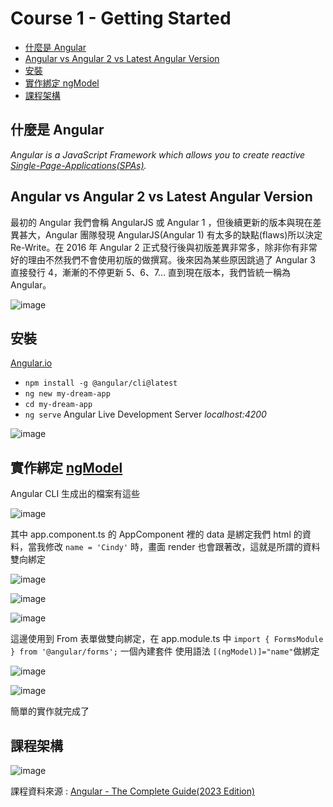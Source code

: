 # Course 1 - Getting Started

  - [什麼是 Angular](#什麼是-angular)
  - [Angular vs Angular 2 vs Latest Angular Version](#angular-vs-angular-2-vs-latest-angular-version)
  - [安裝](#安裝)
  - [實作綁定 ngModel](#實作綁定-ngmodel)
  - [課程架構](#課程架構)

## 什麼是 Angular

_Angular is a JavaScript Framework which allows you to create reactive [Single-Page-Applications(SPAs)](https://zh.wikipedia.org/zh-tw/%E5%8D%95%E9%A1%B5%E5%BA%94%E7%94%A8)._

## Angular vs Angular 2 vs Latest Angular Version

最初的 Angular 我們會稱 AngularJS 或 Angular 1 ，但後續更新的版本與現在差異甚大，Angular 團隊發現 AngularJS(Angular 1) 有太多的缺點(flaws)所以決定 Re-Write。在 2016 年 Angular 2 正式發行後與初版差異非常多，除非你有非常好的理由不然我們不會使用初版的做撰寫。後來因為某些原因跳過了 Angular 3 直接發行 4，漸漸的不停更新 5、6、7... 直到現在版本，我們皆統一稱為 Angular。

![image](https://user-images.githubusercontent.com/59633053/230306724-23d6de6a-f3e3-43b0-b745-4dc5ce6fe253.png)

## 安裝

[Angular.io](https://angular.io/guide/setup-local)

- `npm install -g @angular/cli@latest`
- `ng new my-dream-app`
- `cd my-dream-app`
- `ng serve`
  Angular Live Development Server _localhost:4200_

![image](https://user-images.githubusercontent.com/59633053/230323672-ecf78325-420e-42f6-b485-60f8522b8a79.png)

## 實作綁定 [ngModel](https://angular.io/api/forms/NgModel)

Angular CLI 生成出的檔案有這些

![image](https://user-images.githubusercontent.com/59633053/230328579-e3df2bb5-8f8c-4f05-a2db-5615d4618be0.png)

其中 app.component.ts 的 AppComponent 裡的 data 是綁定我們 html 的資料，當我修改 `name = 'Cindy'` 時，畫面 render 也會跟著改，這就是所謂的資料雙向綁定

![image](https://user-images.githubusercontent.com/59633053/230331378-6fa7180a-7f34-4323-b549-f9534212246d.png)

![image](https://user-images.githubusercontent.com/59633053/230329655-36745f9e-7aa6-4f9d-b809-4571786501af.png)

![image](https://user-images.githubusercontent.com/59633053/230331158-5864b4b2-63e2-49f6-8820-aab5115c360d.png)

這邊使用到 From 表單做雙向綁定，在 app.module.ts 中 `import { FormsModule } from '@angular/forms';` 一個內建套件
使用語法 `[(ngModel)]="name"`做綁定

![image](https://user-images.githubusercontent.com/59633053/230332264-8be77bde-26ed-4c42-a273-f15c5b626e9a.png)

![image](https://user-images.githubusercontent.com/59633053/230332743-04360f4a-24e4-41b6-822d-7435e7fd65d1.png)

簡單的實作就完成了

## 課程架構

![image](https://user-images.githubusercontent.com/59633053/230334675-86e438d6-10df-4750-a3c7-ec4ae8b0d542.png)

課程資料來源 : [Angular - The Complete Guide(2023 Edition)](https://www.udemy.com/course/the-complete-guide-to-angular-2/)
